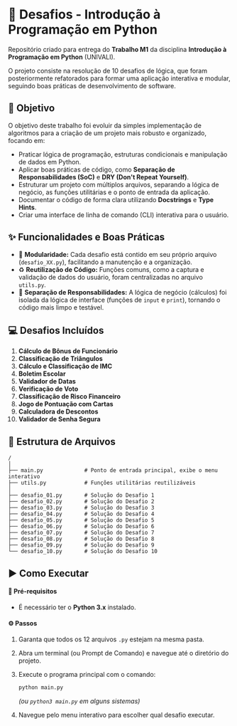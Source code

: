 
# 🚀 Desafios - Introdução à Programação em Python

Repositório criado para entrega do **Trabalho M1** da disciplina **Introdução à Programação em Python** (UNIVALI).

O projeto consiste na resolução de 10 desafios de lógica, que foram posteriormente refatorados para formar uma aplicação interativa e modular, seguindo boas práticas de desenvolvimento de software.

## 🎯 Objetivo

O objetivo deste trabalho foi evoluir da simples implementação de algoritmos para a criação de um projeto mais robusto e organizado, focando em:

  * Praticar lógica de programação, estruturas condicionais e manipulação de dados em Python.
  * Aplicar boas práticas de código, como **Separação de Responsabilidades (SoC)** e **DRY (Don't Repeat Yourself)**.
  * Estruturar um projeto com múltiplos arquivos, separando a lógica de negócio, as funções utilitárias e o ponto de entrada da aplicação.
  * Documentar o código de forma clara utilizando **Docstrings** e **Type Hints**.
  * Criar uma interface de linha de comando (CLI) interativa para o usuário.

## ✨ Funcionalidades e Boas Práticas

  * 📁 **Modularidade:** Cada desafio está contido em seu próprio arquivo (`desafio_XX.py`), facilitando a manutenção e a organização.
  * ♻️ **Reutilização de Código:** Funções comuns, como a captura e validação de dados do usuário, foram centralizadas no arquivo `utils.py`.
  * 🧩 **Separação de Responsabilidades:** A lógica de negócio (cálculos) foi isolada da lógica de interface (funções de `input` e `print`), tornando o código mais limpo e testável.

## 💻 Desafios Incluídos

1.  **Cálculo de Bônus de Funcionário**
2.  **Classificação de Triângulos**
3.  **Cálculo e Classificação de IMC**
4.  **Boletim Escolar**
5.  **Validador de Datas**
6.  **Verificação de Voto**
7.  **Classificação de Risco Financeiro**
8.  **Jogo de Pontuação com Cartas**
9.  **Calculadora de Descontos**
10. **Validador de Senha Segura**

## 📂 Estrutura de Arquivos

```
/
│
├── main.py             # Ponto de entrada principal, exibe o menu interativo
├── utils.py            # Funções utilitárias reutilizáveis
│
├── desafio_01.py       # Solução do Desafio 1
├── desafio_02.py       # Solução do Desafio 2
├── desafio_03.py       # Solução do Desafio 3
├── desafio_04.py       # Solução do Desafio 4
├── desafio_05.py       # Solução do Desafio 5
├── desafio_06.py       # Solução do Desafio 6
├── desafio_07.py       # Solução do Desafio 7
├── desafio_08.py       # Solução do Desafio 8
├── desafio_09.py       # Solução do Desafio 9
└── desafio_10.py       # Solução do Desafio 10
```

## ▶️ Como Executar

#### 🐍 Pré-requisitos

  * É necessário ter o **Python 3.x** instalado.

#### ⚙️ Passos

1.  Garanta que todos os 12 arquivos `.py` estejam na mesma pasta.

2.  Abra um terminal (ou Prompt de Comando) e navegue até o diretório do projeto.

3.  Execute o programa principal com o comando:

    ```bash
    python main.py
    ```

    *(ou `python3 main.py` em alguns sistemas)*

4.  Navegue pelo menu interativo para escolher qual desafio executar.